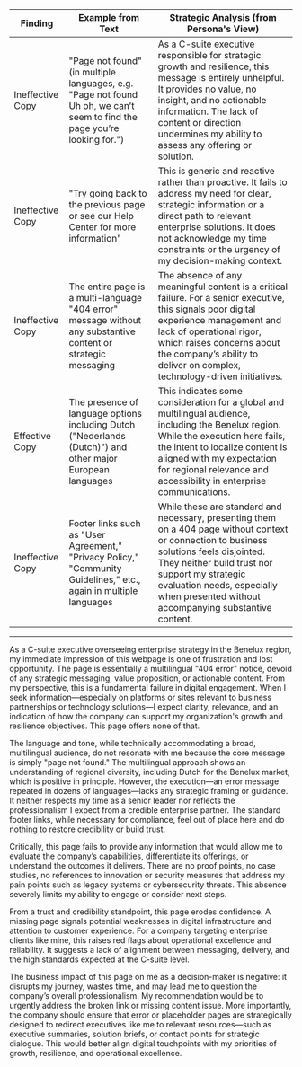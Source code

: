 | Finding          | Example from Text                                                                                                              | Strategic Analysis (from Persona's View)                                                                                                                                                                                                                                         |
| ---------------- | ----------------------------------------------------------------------------------------------------------------------------- | -------------------------------------------------------------------------------------------------------------------------------------------------------------------------------------------------------------------------------------------------------------------------------- |
| Ineffective Copy | "Page not found" (in multiple languages, e.g. "Page not found Uh oh, we can’t seem to find the page you’re looking for.")       | As a C-suite executive responsible for strategic growth and resilience, this message is entirely unhelpful. It provides no value, no insight, and no actionable information. The lack of content or direction undermines my ability to assess any offering or solution.                  |
| Ineffective Copy | "Try going back to the previous page or see our Help Center for more information"                                              | This is generic and reactive rather than proactive. It fails to address my need for clear, strategic information or a direct path to relevant enterprise solutions. It does not acknowledge my time constraints or the urgency of my decision-making context.                         |
| Ineffective Copy | The entire page is a multi-language "404 error" message without any substantive content or strategic messaging                  | The absence of any meaningful content is a critical failure. For a senior executive, this signals poor digital experience management and lack of operational rigor, which raises concerns about the company’s ability to deliver on complex, technology-driven initiatives.           |
| Effective Copy   | The presence of language options including Dutch ("Nederlands (Dutch)") and other major European languages                       | This indicates some consideration for a global and multilingual audience, including the Benelux region. While the execution here fails, the intent to localize content is aligned with my expectation for regional relevance and accessibility in enterprise communications.            |
| Ineffective Copy | Footer links such as "User Agreement," "Privacy Policy," "Community Guidelines," etc., again in multiple languages              | While these are standard and necessary, presenting them on a 404 page without context or connection to business solutions feels disjointed. They neither build trust nor support my strategic evaluation needs, especially when presented without accompanying substantive content. |

---

As a C-suite executive overseeing enterprise strategy in the Benelux region, my immediate impression of this webpage is one of frustration and lost opportunity. The page is essentially a multilingual "404 error" notice, devoid of any strategic messaging, value proposition, or actionable content. From my perspective, this is a fundamental failure in digital engagement. When I seek information—especially on platforms or sites relevant to business partnerships or technology solutions—I expect clarity, relevance, and an indication of how the company can support my organization's growth and resilience objectives. This page offers none of that.

The language and tone, while technically accommodating a broad, multilingual audience, do not resonate with me because the core message is simply "page not found." The multilingual approach shows an understanding of regional diversity, including Dutch for the Benelux market, which is positive in principle. However, the execution—an error message repeated in dozens of languages—lacks any strategic framing or guidance. It neither respects my time as a senior leader nor reflects the professionalism I expect from a credible enterprise partner. The standard footer links, while necessary for compliance, feel out of place here and do nothing to restore credibility or build trust.

Critically, this page fails to provide any information that would allow me to evaluate the company’s capabilities, differentiate its offerings, or understand the outcomes it delivers. There are no proof points, no case studies, no references to innovation or security measures that address my pain points such as legacy systems or cybersecurity threats. This absence severely limits my ability to engage or consider next steps.

From a trust and credibility standpoint, this page erodes confidence. A missing page signals potential weaknesses in digital infrastructure and attention to customer experience. For a company targeting enterprise clients like mine, this raises red flags about operational excellence and reliability. It suggests a lack of alignment between messaging, delivery, and the high standards expected at the C-suite level.

The business impact of this page on me as a decision-maker is negative: it disrupts my journey, wastes time, and may lead me to question the company’s overall professionalism. My recommendation would be to urgently address the broken link or missing content issue. More importantly, the company should ensure that error or placeholder pages are strategically designed to redirect executives like me to relevant resources—such as executive summaries, solution briefs, or contact points for strategic dialogue. This would better align digital touchpoints with my priorities of growth, resilience, and operational excellence.